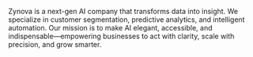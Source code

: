 Zynova is a next-gen AI company that transforms data into insight. We specialize in customer segmentation, predictive analytics, and intelligent automation. Our mission is to make AI elegant, accessible, and indispensable—empowering businesses to act with clarity, scale with precision, and grow smarter.
